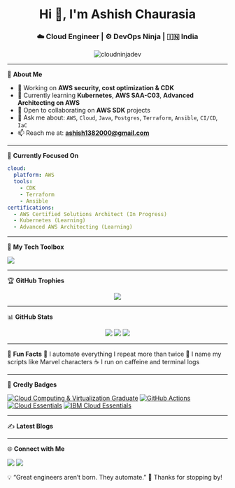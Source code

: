 <h1 align="center">Hi 👋, I'm Ashish Chaurasia</h1>
<h3 align="center">☁️ Cloud Engineer | ⚙️ DevOps Ninja | 🇮🇳 India</h3>

<p align="center">
  <img src="https://komarev.com/ghpvc/?username=cloudninjadev&label=Profile%20views&color=brightgreen&style=flat-square" alt="cloudninjadev" />
</p>

---

🌟 **About Me**
- 🚀 Working on **AWS security, cost optimization & CDK**
- 🧠 Currently learning **Kubernetes**, **AWS SAA-C03**, **Advanced Architecting on AWS**
- 🤝 Open to collaborating on **AWS SDK** projects
- 💬 Ask me about: `AWS`, `Cloud`, `Java`, `Postgres`, `Terraform`, `Ansible`, `CI/CD`, `IaC`
- 📫 Reach me at: **ashish1382000@gmail.com**

---

🎯 **Currently Focused On**
```yaml
cloud:
  platform: AWS
  tools:
    - CDK
    - Terraform
    - Ansible
certifications:
  - AWS Certified Solutions Architect (In Progress)
  - Kubernetes (Learning)
  - Advanced AWS Architecting (Learning)
```

---

🧠 **My Tech Toolbox**
<p align="left"> <img src="https://skillicons.dev/icons?i=aws,terraform,docker,kubernetes,ansible,java,spring,linux,python,postgres,git,github,jenkins,nodejs,bash" /> </p>

---

🏆 **GitHub Trophies**
<p align="center"> <img src="https://github-profile-trophy.vercel.app/?username=cloudninjadev&theme=gruvbox&row=1&column=7" /> </p>

---

📊 **GitHub Stats**
<p align="center"> <img src="https://github-readme-stats.vercel.app/api?username=cloudninjadev&show_icons=true&theme=tokyonight" /> <img src="https://github-readme-stats.vercel.app/api/top-langs/?username=cloudninjadev&layout=compact&theme=tokyonight" /> <img src="https://github-readme-streak-stats.herokuapp.com/?user=cloudninjadev&theme=tokyonight" /> </p>

---

🧩 **Fun Facts**
🧠 I automate everything I repeat more than twice
🤖 I name my scripts like Marvel characters
☕ I run on caffeine and terminal logs

---

🥇 **Credly Badges**
<p align="left"> <a href="http://www.credly.com/badges/f00a4037-93a1-4727-b810-f8b19146a335"><img src="https://images.credly.com/size/110x110/images/2fa4d7d3-5bed-4c77-abdc-6cd3517e0b53/Cloud_Computing-Virtualization_-_4_Star.png" alt="Cloud Computing & Virtualization Graduate"/></a> <a href="http://www.credly.com/badges/31f71677-13b7-4fa0-8276-e6b5141aaded"><img src="https://images.credly.com/size/110x110/images/89efc3e7-842b-4790-b09b-9ea5efc71ec3/image.png" alt="GitHub Actions"/></a> <a href="http://www.credly.com/badges/3384ca7d-0033-4cc1-94d2-64fed76de995"><img src="https://images.credly.com/size/110x110/images/5ee26427-f944-4182-b802-459462184c9a/image.png" alt="Cloud Essentials"/></a> <a href="http://www.credly.com/badges/19c640c1-2730-4652-86da-16d1280de057"><img src="https://images.credly.com/size/110x110/images/7d768acf-ce3c-4a05-9778-a5013b1211c9/blob" alt="IBM Cloud Essentials"/></a> </p>

---

✍️ **Latest Blogs**
<!-- BLOG-POST-LIST:START --> <!-- BLOG-POST-LIST:END -->

---

🌐 **Connect with Me**
<p align="left"> <a href="https://www.linkedin.com/in/ashish-chaurasia-683630175/" target="_blank"><img src="https://skillicons.dev/icons?i=linkedin" /></a> <a href="https://medium.com/@ashish-chaurasia" target="_blank"><img src="https://skillicons.dev/icons?i=medium" /></a> </p>
💡 “Great engineers aren’t born. They automate.”
🖖 Thanks for stopping by!
